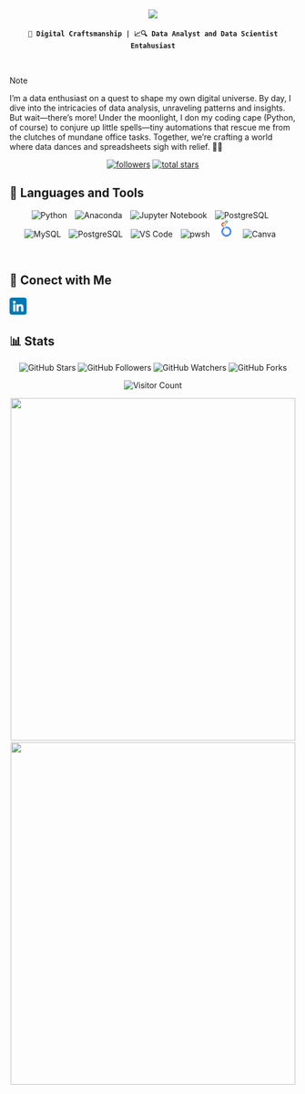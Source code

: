 <div align="center">
    <img src="https://readme-typing-svg.herokuapp.com/?font=Righteous&size=35&center=true&vCenter=true&width=500&height=70&duration=4000&lines=Hi+There!+👋;+I'm+A!;" />
</div>
<div align="center">
    
**`🎨 Digital Craftsmanship | 📈🔍 Data Analyst and Data Scientist Entahusiast`**

</div>
<br/>

> [!NOTE]
>I’m a data enthusiast on a quest to shape my own digital universe. By day, I dive into the intricacies of data analysis, unraveling patterns and insights. But wait—there’s more! Under the moonlight, I don my coding cape (Python, of course) to conjure up little spells—tiny automations that rescue me from the clutches of mundane office tasks. Together, we’re crafting a world where data dances and spreadsheets sigh with relief. 🚀✨

<div align="center">
  <a href="https://github.com/ForrestKnight?tab=followers">
    <img alt="followers" title="Follow me on Github" src="https://custom-icon-badges.demolab.com/github/followers/andrecdk?color=236ad3&labelColor=1155ba&style=for-the-badge&logo=person-add&label=Follow&logoColor=white"/></a>
  <a href="https://github.com/ForrestKnight?tab=repositories&sort=stargazers">
    <img alt="total stars" title="Total stars on GitHub" src="https://custom-icon-badges.demolab.com/github/stars/andrecdk?color=55960c&style=for-the-badge&labelColor=488207&logo=star"/></a>
</div>


## 🧰 Languages and Tools

<div style="text-align: center;">
    <p align="center">
        <img alt="Python" width="30px" style="padding-right:10px;" src="https://cdn.jsdelivr.net/gh/devicons/devicon@latest/icons/python/python-original.svg"/>
        <img alt="Anaconda" width="30px" style="padding-right:10px;" src="https://cdn.jsdelivr.net/gh/devicons/devicon@latest/icons/anaconda/anaconda-original.svg" />
        <img alt="Jupyter Notebook" width="30px" style="padding-right:10px;" src="https://cdn.jsdelivr.net/gh/devicons/devicon@latest/icons/jupyter/jupyter-original-wordmark.svg" />
        <img alt="PostgreSQL" width="30px" style="padding-right:10px;" src="https://cdn.jsdelivr.net/gh/devicons/devicon@latest/icons/postgresql/postgresql-original.svg" />
        <img alt="MySQL" width="30px" style="padding-right:10px;" src="https://cdn.jsdelivr.net/gh/devicons/devicon@latest/icons/mysql/mysql-original-wordmark.svg" />        
        <img alt="PostgreSQL" width="30px" style="padding-right:10px;" src="https://cdn.jsdelivr.net/gh/devicons/devicon@latest/icons/html5/html5-original.svg" />
        <img alt="VS Code" width="30px" style="padding-right:10px;" src="https://cdn.jsdelivr.net/gh/devicons/devicon@latest/icons/vscode/vscode-original.svg"/>
        <img alt="pwsh" width="30px" style="padding-right:10px;" src="https://cdn.jsdelivr.net/gh/devicons/devicon@latest/icons/powershell/powershell-original.svg" />
        <img alt="pwsh" width="30px" style="padding-right:10px;" src="./img/looker-studio-logos.svg" />
        <img alt="Canva" width="30px" style="padding-right:10px;" src="https://cdn.jsdelivr.net/gh/devicons/devicon@latest/icons/canva/canva-original.svg" />
    </p>
</div>
<br/>

## 🤝 Conect with Me
<img src="./img/linkedin.png" alt="LinkedIn" width="30" height="auto">


## 📊 Stats
<p align="center">
    <img src="https://img.shields.io/github/stars/andrecdk/andrecdk?style=social" alt="GitHub Stars">
    <img src="https://img.shields.io/github/followers/andrecdk?style=social" alt="GitHub Followers">
    <img src="https://img.shields.io/github/watchers/andrecdk/andrecdk?style=social" alt="GitHub Watchers">
    <img src="https://img.shields.io/github/forks/andrecdk/andrecdk?style=social" alt="GitHub Forks">
</p>
<p align="center">
    <img src="https://visitor-badge.laobi.icu/badge?page_id=andrecdk.ancdre.cdk" alt="Visitor Count">
</p>
<div style="text-align: center;">
    <p align="center">
        <img src='https://github-readme-streak-stats.herokuapp.com/?user=andrecdk&theme=vue-dark&hide_border=true' width="500" height="600" />
        <img src='https://github-readme-stats.vercel.app/api/top-langs/?username=andrecdk&theme=vue-dark&show_icons=true&hide_border=true&layout=compact' width="500" height="600" />
    </p>
</div>

